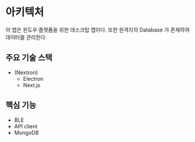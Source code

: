 # 아키텍처

이 앱은 윈도우 플랫폼을 위한 데스크탑 앱이다. 또한 원격지의 Database 가 존재하여 데이터를 관리한다.

## 주요 기술 스택
- (Nextron)
  - Electron 
  - Next.js

## 핵심 기능
- BLE
- API client
- MongoDB

